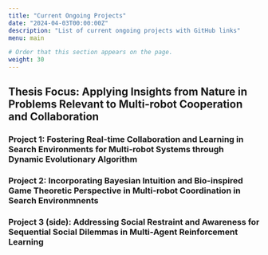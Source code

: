 ```yaml
---
title: "Current Ongoing Projects"
date: "2024-04-03T00:00:00Z"
description: "List of current ongoing projects with GitHub links"
menu: main

# Order that this section appears on the page.
weight: 30
---
```


## Thesis Focus: Applying Insights from Nature in Problems Relevant to Multi-robot Cooperation and Collaboration

### Project 1: Fostering Real-time Collaboration and Learning in Search Environments for Multi-robot Systems through Dynamic Evolutionary Algorithm 

### Project 2: Incorporating Bayesian Intuition and Bio-inspired Game Theoretic Perspective in Multi-robot Coordination in Search Environmnents 

### Project 3 (side): Addressing Social Restraint and Awareness for Sequential Social Dilemmas in Multi-Agent Reinforcement Learning


<!-- Add more projects as needed -->

